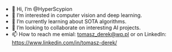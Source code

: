 - 👋 Hi, I’m @HyperScypion
- 👀 I’m interested in computer vision and deep learning.
- 🌱 I’m currently learning about SOTA algorithms.
- 💞️ I’m looking to collaborate on interesting AI projects. 
- 📫 How to reach me emial: tomasz_derek@wp.pl or on LinkedIn: https://www.linkedin.com/in/tomasz-derek/

<!---
HyperScypion/HyperScypion is a ✨ special ✨ repository because its `README.md` (this file) appears on your GitHub profile.
You can click the Preview link to take a look at your changes.
--->
